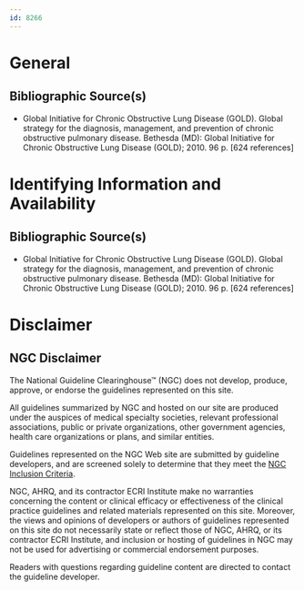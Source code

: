 ```yaml
---
id: 8266
---
```


# General

## Bibliographic Source(s)

- Global Initiative for Chronic Obstructive Lung Disease (GOLD). Global strategy for the diagnosis, management, and prevention of chronic obstructive pulmonary disease. Bethesda (MD): Global Initiative for Chronic Obstructive Lung Disease (GOLD); 2010. 96 p. [624 references]

# Identifying Information and Availability

## Bibliographic Source(s)

- Global Initiative for Chronic Obstructive Lung Disease (GOLD). Global strategy for the diagnosis, management, and prevention of chronic obstructive pulmonary disease. Bethesda (MD): Global Initiative for Chronic Obstructive Lung Disease (GOLD); 2010. 96 p. [624 references]

# Disclaimer

## NGC Disclaimer

The National Guideline Clearinghouse™ (NGC) does not develop, produce, approve, or endorse the guidelines represented on this site.

All guidelines summarized by NGC and hosted on our site are produced under the auspices of medical specialty societies, relevant professional associations, public or private organizations, other government agencies, health care organizations or plans, and similar entities.

Guidelines represented on the NGC Web site are submitted by guideline developers, and are screened solely to determine that they meet the [NGC Inclusion Criteria](/help-and-about/summaries/inclusion-criteria).

NGC, AHRQ, and its contractor ECRI Institute make no warranties concerning the content or clinical efficacy or effectiveness of the clinical practice guidelines and related materials represented on this site. Moreover, the views and opinions of developers or authors of guidelines represented on this site do not necessarily state or reflect those of NGC, AHRQ, or its contractor ECRI Institute, and inclusion or hosting of guidelines in NGC may not be used for advertising or commercial endorsement purposes.

Readers with questions regarding guideline content are directed to contact the guideline developer.

